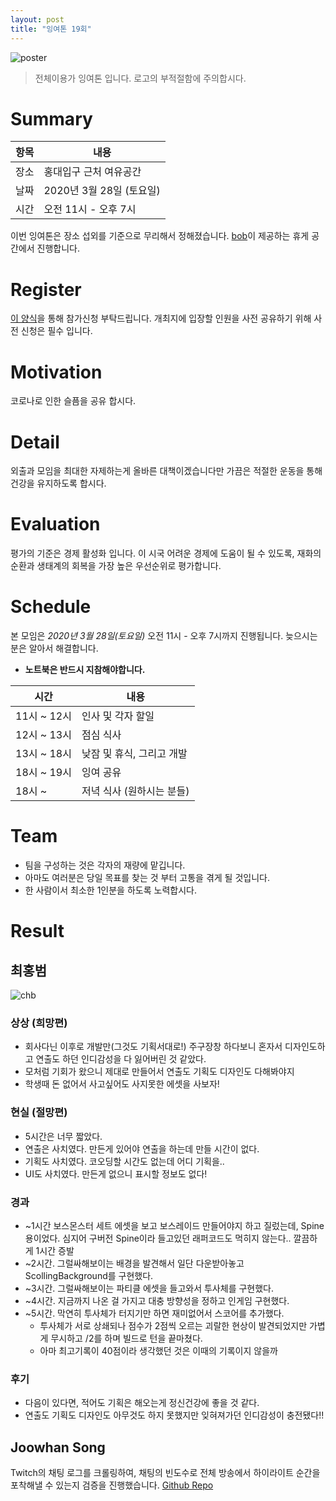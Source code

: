```yaml
---
layout: post
title: "잉여톤 19회"
---
```


![poster](/images/19/yyt_19.png)

> 전체이용가 잉여톤 입니다. 로고의 부적절함에 주의합시다.

# Summary

| 항목 | 내용                     |
| ---- | ------------------------ |
| 장소 | 홍대입구 근처 여유공간   |
| 날짜 | 2020년 3월 28일 (토요일) |
| 시간 | 오전 11시 - 오후 7시     |

이번 잉여톤은 장소 섭외를 기준으로 무리해서 정해졌습니다.
[bob](https://github.com/doodoori2)이 제공하는 휴게 공간에서 진행합니다.

# Register

[이 양식](https://doodoori2.typeform.com/to/sBPS82)을 통해 참가신청 부탁드립니다. 개최지에 입장할 인원을 사전 공유하기 위해 사전 신청은 필수 입니다.

# Motivation

코로나로 인한 슬픔을 공유 합시다.

# Detail

외출과 모임을 최대한 자제하는게 올바른 대책이겠습니다만
가끔은 적절한 운동을 통해 건강을 유지하도록 합시다.

# Evaluation

평가의 기준은 경제 활성화 입니다.
이 시국 어려운 경제에 도움이 될 수 있도록, 재화의 순환과 생태계의 회복을 가장 높은 우선순위로 평가합니다.

# Schedule

본 모임은 _2020년 3월 28일(토요일)_ 오전 11시 - 오후 7시까지 진행됩니다. 늦으시는 분은 알아서 해결합니다.

- **노트북은 반드시 지참해야합니다.**

| 시간        | 내용                      |
| ----------- | ------------------------- |
| 11시 ~ 12시 | 인사 및 각자 할일         |
| 12시 ~ 13시 | 점심 식사                 |
| 13시 ~ 18시 | 낮잠 및 휴식, 그리고 개발 |
| 18시 ~ 19시 | 잉여 공유                 |
| 18시 ~      | 저녁 식사 (원하시는 분들) |

# Team

- 팀을 구성하는 것은 각자의 재량에 맡깁니다.
- 아마도 여러분은 당일 목표를 찾는 것 부터 고통을 겪게 될 것입니다.
- 한 사람이서 최소한 1인분을 하도록 노력합시다.

# Result

## 최홍범

![chb](/images/19/yyt_chb_19.png)

### 상상 (희망편)

- 회사다닌 이후로 개발만(그것도 기획서대로!) 주구장창 하다보니 혼자서 디자인도하고 연출도 하던 인디감성을 다 잃어버린 것 같았다.
- 모처럼 기회가 왔으니 제대로 만들어서 연출도 기획도 디자인도 다해봐야지
- 학생때 돈 없어서 사고싶어도 사지못한 에셋을 사보자!

### 현실 (절망편)

- 5시간은 너무 짧았다.
- 연출은 사치였다. 만든게 있어야 연출을 하는데 만들 시간이 없다.
- 기획도 사치였다. 코오딩할 시간도 없는데 어디 기획을..
- UI도 사치였다. 만든게 없으니 표시할 정보도 없다!

### 경과

- ~1시간 보스몬스터 세트 에셋을 보고 보스레이드 만들어야지 하고 질렀는데, Spine용이었다. 심지어 구버전 Spine이라 들고있던 래퍼코드도 먹히지 않는다.. 깔끔하게 1시간 증발
- ~2시간. 그럴싸해보이는 배경을 발견해서 일단 다운받아놓고 ScollingBackground를 구현했다.
- ~3시간. 그럴싸해보이는 파티클 에셋을 들고와서 투사체를 구현했다.
- ~4시간. 지금까지 나온 걸 가지고 대충 방향성을 정하고 인게임 구현했다.
- ~5시간. 막연히 투사체가 터지기만 하면 재미없어서 스코어를 추가했다.
  - 투사체가 서로 상쇄되나 점수가 2점씩 오르는 괴랄한 현상이 발견되었지만 가볍게 무시하고 /2를 하며 빌드로 턴을 끝마쳤다.
  - 아마 최고기록이 40점이라 생각했던 것은 이때의 기록이지 않을까

### 후기

- 다음이 있다면, 적어도 기획은 해오는게 정신건강에 좋을 것 같다.
- 연출도 기획도 디자인도 아무것도 하지 못했지만 잊혀져가던 인디감성이 충전됐다!!

## Joowhan Song

Twitch의 채팅 로그를 크롤링하여, 채팅의 빈도수로 전체 방송에서 하이라이트 순간을 포착해낼 수 있는지 검증을 진행했습니다. [Github Repo](https://github.com/Joovvhan/twitch-clip-maker)
